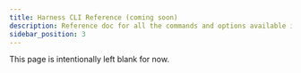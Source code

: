 ```yaml
---
title: Harness CLI Reference (coming soon)
description: Reference doc for all the commands and options available in Harness CLI.
sidebar_position: 3
---
```


This page is intentionally left blank for now.